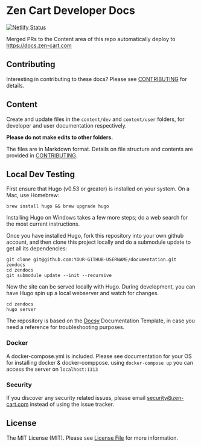 # Zen Cart Developer Docs

[![Netlify Status](https://api.netlify.com/api/v1/badges/4d957b89-ea0c-46dc-93a2-2204d5a1a2b9/deploy-status)](https://app.netlify.com/sites/zencartdocs/deploys)

Merged PRs to the Content area of this repo automatically deploy to https://docs.zen-cart.com


## Contributing

Interesting in contributing to these docs? Please see [CONTRIBUTING](CONTRIBUTING.md) for details.


## Content

Create and update files in the `content/dev` and `content/user` folders, for developer and user documentation respectively.   

**Please do not make edits to other folders.**

The files are in Markdown format. Details on file structure and contents are provided in [CONTRIBUTING](CONTRIBUTING.md).


## Local Dev Testing

First ensure that Hugo (v0.53 or greater) is installed on your system. On a Mac, use Homebrew:

```
brew install hugo && brew upgrade hugo
```

Installing Hugo on Windows takes a few more steps; do a web search for the most current instructions. 

Once you have installed Hugo, fork this repository into your own github account, and then clone this project locally and do a submodule update to get all its dependencies:

```
git clone git@github.com:YOUR-GITHUB-USERNAME/documentation.git zendocs
cd zendocs
git submodule update --init --recursive
```

Now the site can be served locally with Hugo. During development, you can have Hugo spin up a local webserver and watch for changes.

```
cd zendocs
hugo server
```

The repository is based on the [Docsy](https://www.docsy.dev/docs/) Documentation Template, in case you need a reference for troubleshooting purposes.

### Docker 

A docker-compose.yml is included. Please see documentation for your OS for installing docker & docker-comppose. 
using `docker-compose up` you can access the server on `localhost:1313`

### Security

If you discover any security related issues, please email security@zen-cart.com instead of using the issue tracker.


## License

The MIT License (MIT). Please see [License File](LICENSE.md) for more information.
